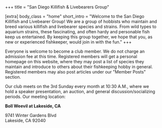 +++
title = "San Diego Killifish & Livebearers Group"

[extra]
body_class = "home"
short_intro = "Welcome to the San Diego Killifish and Livebearer Group! We are a group of hobbists who maintain and breed various killifish and livebearer species and strains. From wild types to aquarium strains, these fascinating, and often hardy and personable fish keep us entertained. By keeping this group together, we hope that you, as new or experienced fishkeeper, would join in with the fun."
+++

Everyone is welcome to become a club member. We do not charge an admission fee at this time.
Registered members will get a personal homepage on this website, where they may post a list of species they maintain and introduce to others about their fishkeeping hobby in general.
Registered members may also post articles under our "Member Posts" section.

Our club meets on the 3rd Sunday every month at 10:30 A.M., where we hold a speaker presentation, an auction, and general discussion/socializing periods.
Our meeting location:

**Boll Weevil at Lakeside, CA**

9741 Winter Gardens Blvd  
Lakeside, CA 92040  

<script>
  function initMap() {
    const location = { lat: 32.85515, lng: -116.93069 };
    const map = new google.maps.Map(document.getElementById("google-map"), {
      zoom: 15,
      center: location,
    });
    const marker = new google.maps.Marker({
      position: location,
      map: map,
    });
  }
</script>

<div id="google-map"></div>

<script async
    src="https://maps.googleapis.com/maps/api/js?key=AIzaSyAc83juZfJRTp4e-GXBEHVkw5eKq1_-2uY&callback=initMap">
</script>
